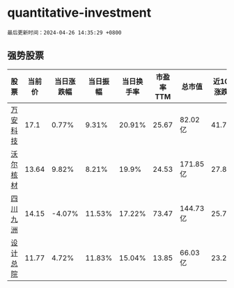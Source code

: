 # quantitative-investment

`最后更新时间：2024-04-26 14:35:29 +0800`

## 强势股票

|股票|当前价|当日涨跌幅|当日振幅|当日换手率|市盈率TTM|总市值|近10日涨跌幅|
|----|----|----|----|----|----|----|----|
|[万安科技](https://xueqiu.com/S/SZ002590)|17.1|0.77%|9.31%|20.91%|25.67|82.02亿|41.79%|
|[沃尔核材](https://xueqiu.com/S/SZ002130)|13.64|9.82%|8.21%|19.9%|24.53|171.85亿|27.84%|
|[四川九洲](https://xueqiu.com/S/SZ000801)|14.15|-4.07%|11.53%|17.22%|73.47|144.73亿|25.78%|
|[设计总院](https://xueqiu.com/S/SH603357)|11.77|4.72%|11.83%|15.04%|13.85|66.03亿|23.25%|

